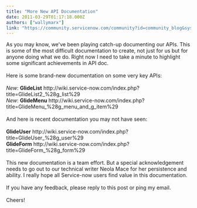```yaml
---
title: "More New API Documentation"
date: 2011-03-29T01:17:18.000Z
authors: ["wallymarx"]
link: "https://community.servicenow.com/community?id=community_blog&sys_id=266d2e29dbd0dbc01dcaf3231f96195d"
---
```

<p>As you may know, we've been playing catch-up documenting our APIs. This is some of the most difficult documentation to create, not just for us but for anyone doing what we do. Right now I need to take a minute to highlight some significant achievements in API doc. <br /><br />Here is some brand-new documentation on some very key APIs:<br /><br /><i>New</i>: <b>GlideList</b> http://wiki.service-now.com/index.php?title=GlideList2_%28g_list%29<br /><i>New</i>: <b>GlideMenu</b> http://wiki.service-now.com/index.php?title=GlideMenu_%28g_menu_and_g_item%29<br /><br />And here is recent documentation you may not have seen:<br /><br /><b>GlideUser</b> http://wiki.service-now.com/index.php?title=GlideUser_%28g_user%29<br /><b>GlideForm</b> http://wiki.service-now.com/index.php?title=GlideForm_%28g_form%29<br /><br />This new documentation is a team effort. But a special acknowledgement needs to go out to our technical writer Neola Mace for her persistence and ability. I really hope all Service-now users find value in this documentation. <br /><br />If you have any feedback, please reply to this post or ping my email.<br /><br />Cheers!</p>
